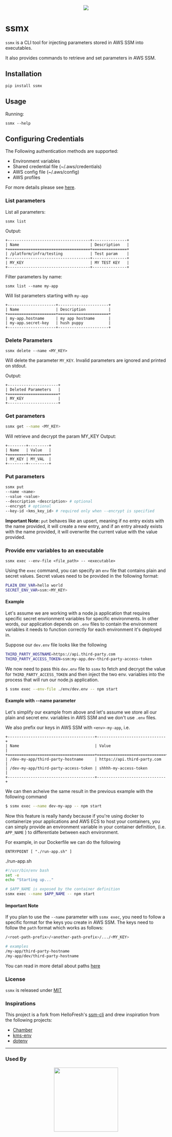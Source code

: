 <p align="center">
    <img src="https://user-images.githubusercontent.com/8130149/50049737-de4c4180-00b9-11e9-977a-f8432d207365.png">
</p>

# ssmx

`ssmx` is a CLI tool for injecting parameters stored in AWS SSM into executables.

It also provides commands to retrieve and set parameters in AWS SSM.

## Installation

```
pip install ssmx
```

## Usage

Running:

```
ssmx --help
```

## Configuring Credentials

The Following authentication methods are supported:

- Environment variables
- Shared credential file (~/.aws/credentials)
- AWS config file (~/.aws/config)
- AWS profiles

For more details please see [here](http://boto3.readthedocs.io/en/latest/guide/configuration.html).

### List parameters

List all parameters:

```
ssmx list
```

Output:

```
+------------------------------------+---------------+
| Name                               | Description   |
+====================================+===============+
| /platform/infra/testing            | Test param    |
+------------------------------------+---------------+
| MY_KEY                             | MY TEST KEY   |
+------------------------------------+---------------+
```

Filter parameters by name:

```
ssmx list --name my-app
```

Will list parameters starting with `my-app`

```
+---------------------+----------------------+
| Name                | Description          |
+=====================+======================+
| my-app.hostname     | my app hostname      |
| my-app.secret-key   | hush puppy           |
+---------------------+----------------------+
```

### Delete Parameters

```
ssmx delete --name <MY_KEY>
```

Will delete the parameter `MY_KEY`. Invalid parameters are ignored and printed on stdout.

Output:

```
+----------------------+
| Deleted Parameters   |
+======================+
| MY_KEY               |
+----------------------+
```

### Get parameters

```bash
ssmx get --name <MY_KEY>
```

Will retrieve and decrypt the param MY_KEY
Output:

```
+--------+---------+
| Name   | Value   |
+========+=========+
| MY_KEY | MY_VAL  |
+--------+---------+
```

### Put parameters

```bash
ssmx put
--name <name>
--value <value>
--description <description> # optional
--encrypt # optional
--key-id <kms_key_id> # required only when --encrypt is specified
```

**Important Note:** `put` behaves like an upsert, meaning if no entry exists with the name provided, it will create a new entry, and if an entry already exists with the name provided, it will overwrite the current value with the value provided.

### Provide env variables to an executable

```
ssmx exec --env-file <file_path> -- <executable>
```

Using the `exec` command, you can specify an `env` file that contains plain and secret values. Secret values need to be provided in the following format:

```bash
PLAIN_ENV_VAR=hello world
SECRET_ENV_VAR=ssm:<MY_KEY>
```

#### Example

Let's assume we are working with a node.js application that requires specific secret envrionment variables for specific environments. In other words, our application depends on `.env` files to contain the environment variables it needs to function correctly for each environment it's deployed in.

Suppose our `dev.env` file looks like the following

```bash
THIRD_PARTY_HOSTNAME=https://api.third-party.com
THIRD_PARTY_ACCESS_TOKEN=ssm:my-app.dev-third-party-access-token
```

We now need to pass this `dev.env` file to `ssmx` to fetch and decrypt the value for `THIRD_PARTY_ACCESS_TOKEN` and then inject the two env. variables into the process that will run our node.js application.

```bash
$ ssmx exec --env-file ./env/dev.env -- npm start
```

#### Example with --name parameter

Let's simplify our example from above and let's assume we store all our plain and secret env. variables in AWS SSM and we don't use `.env` files.

We also prefix our keys in AWS SSM with `<env>-my-app`, i.e.

```
+--------------------------------------+------------------------------+
| Name                                 | Value                        |
+======================================+==============================+
| /dev-my-app/third-party-hostname     | https://api.third-party.com  |
| /dev-my-app/third-party-access-token | shhhh-my-access-token        |
+--------------------------------------+------------------------------+
```

We can then acheive the same result in the previous example with the following command

```bash
$ ssmx exec --name dev-my-app -- npm start
```

Now this feature is really handy because if you're using docker to containerize your applications and AWS ECS to host your containers, you can simply provide an environment variable in your container definition, (i.e. `APP_NAME` ) to differentiate between each environment.

For example, in our Dockerfile we can do the following 

```docker
ENTRYPOINT [ "./run-app.sh" ]
```

./run-app.sh

```bash
#!/usr/bin/env bash
set -e
echo "Starting up..."

# $APP_NAME is exposed by the container definition 
ssmx exec --name $APP_NAME -- npm start
```

#### Important Note

If you plan to use the `--name` parameter with `ssmx exec`, you need to follow a specific format for the keys you create in AWS SSM. The keys need to follow the `path` format which works as follows:

```bash
/<root-path-prefix>/<another-path-prefix>/.../<MY_KEY>

# examples
/my-app/third-party-hostname
/my-app/dev/third-party-hostname
```

You can read in more detail about paths [here](https://docs.aws.amazon.com/systems-manager/latest/APIReference/API_GetParametersByPath.html#systemsmanager-GetParametersByPath-request-Path)

### License

`ssmx` is released under [MIT](./LICENSE)

### Inspirations

This project is a fork from HelloFresh's [ssm-cli](https://github.com/hellofresh/ssm-cli) and drew inspiration from the following projects:

- [Chamber](https://github.com/segmentio/chamber)
- [kms-env](https://github.com/ukayani/kms-env)
- [dotenv](https://github.com/theskumar/python-dotenv)

---

### Used By
<p align="center">
<a href="https://timerepo.co" target="_blank">
    <img width="200" src="https://timerepo-public.s3.amazonaws.com/assets/dark-indigo-timerepo-logo-v3-%401x.png">
</a>
</p>

